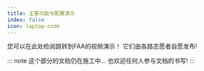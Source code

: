 ```yaml
---
title: 主要功能与配置演示
index: false
icon: laptop-code
---
```


您可以在此处检阅跳转到FAA的视频演示！
它们由各路志愿者自愿发布!

::: note 这个部分的文档仍在施工中... 也欢迎任何人参与文档的书写!
:::

<Catalog />
